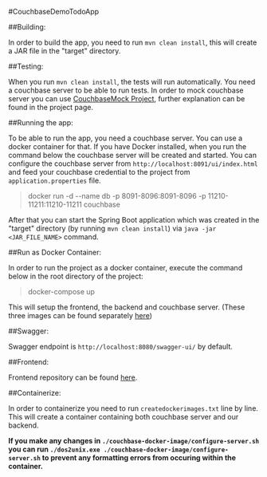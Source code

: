 #CouchbaseDemoTodoApp

##Building:

In order to build the app, you need to run `mvn clean install`, this will create a JAR file in the "target" directory.

##Testing:

When you run `mvn clean install`, the tests will run automatically. You need a couchbase server to be able to run tests. In order to mock couchbase server you can use [CouchbaseMock Project](https://github.com/couchbase/CouchbaseMock), further explanation can be found in the project page.

##Running the app:

To be able to run the app, you need a couchbase server. You can use a docker container for that. If you have Docker installed, when you run the command below the couchbase server will be created and started. You can configure the couchbase server from `http://localhost:8091/ui/index.html` and feed your couchbase credential to the project from `application.properties` file.

>docker run -d --name db -p 8091-8096:8091-8096 -p 11210-11211:11210-11211 couchbase

After that you can start the Spring Boot application which was created in the "target" directory (by running `mvn clean install`) via `java -jar <JAR_FILE_NAME>` command.

##Run as Docker Container:

In order to run the project as a docker container, execute the command below in the root directory of the project:

>docker-compose up

This will setup the frontend, the backend and couchbase server. (These three images can be found separately [here](https://hub.docker.com/u/noxob))

##Swagger:

Swagger endpoint is `http://localhost:8080/swagger-ui/` by default.

##Frontend:

Frontend repository can be found [here](https://github.com/Noxob/couchbase-demo-todoapp-ui).

##Containerize:

In order to containerize you need to run `createdockerimages.txt` line by line. This will create a container containing both couchbase server and our backend.

**If you make any changes in `./couchbase-docker-image/configure-server.sh` you can run `./dos2unix.exe ./couchbase-docker-image/configure-server.sh` to prevent any formatting errors from occuring within the container.**
